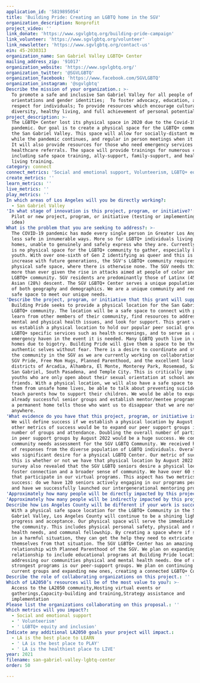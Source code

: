 ```yaml
---
application_id: '5819895054'
title: 'Building Pride: Creating an LGBTQ home in the SGV'
organization_description: Nonprofit
project_video: ''
link_donate: 'https://www.sgvlgbtq.org/building-pride-campaign'
link_volunteer: 'https://www.sgvlgbtq.org/volunteer'
link_newsletter: 'https://www.sgvlgbtq.org/contact-us'
ein: 45-2030313
organization_name: San Gabriel Valley LGBTQ+ Center
mailing_address_zip: '91017'
organization_website: 'https://www.sgvlgbtq.org/'
organization_twitter: '@SGVLGBTQ'
organization_facebook: 'https://www.facebook.com/SGVLGBTQ'
organization_instagram: '@sgvlgbtq'
Describe the mission of your organization.: >-
  To promote a safe and inclusive San Gabriel Valley for all people of all
  orientations and gender identities; ​ To foster advocacy, education, and
  respect for individuals; To provide resources which encourage cultural
  diversity, healthy living, and full achievement of personal potential
project_description: >-
  The LGBTQ+ Center lost its physical space in 2020 due to the Covid-19
  pandemic. Our goal is to create a physical space for the LGBTQ+ community in
  the San Gabriel Valley. This space will allow for socially-distant meetings
  while the pandemic continues, and regular in person meetings when it is over.
  It will also provide resources for those who need emergency services and/or
  healthcare referrals. The space will provide trainings for numerous causes,
  including safe space training, ally-support, family-support, and healthy
  living training.
category: connect
connect_metrics: 'Social and emotional support, Volunteerism, LGBTQ+ equity and inclusion'
create_metrics: ''
learn_metrics: ''
live_metrics: ''
play_metrics: ''
In which areas of Los Angeles will you be directly working?:
  - San Gabriel Valley
'In what stage of innovation is this project, program, or initiative?': >-
  Pilot or new project, program, or initiative (testing or implementing a new
  idea)
What is the problem that you are seeking to address?: >-
  The COVID-19 pandemic has made every single person in Greater Los Angeles feel
  less safe in innumerable ways. More so for LGBTQ+ individuals living in unsafe
  homes, unable to genuinely and safely express who they are. Currently, there
  is no physical space for the LGBTQ+ community to gather, especially LGBTQ+
  youth. With over one-sixth of Gen Z identifying as queer and this is likely to
  increase with future generations, the SGV's LGBTQ+ community requires a
  physical safe space, where there is otherwise none. The SGV needs this now
  more than ever given the rise in attacks aimed at people of color and the
  LGBTQ+ community. SGV residents are predominantly those of Latinx (45%) and
  Asian (28%) descent. The SGV LGBTQ+ Center serves a unique population in terms
  of both geography and demographics. We are a unique community and require a
  safe space to meet our unique needs.
'Describe the project, program, or initiative that this grant will support to address the problem identified.': >-
  Building Pride seeks to provide a physical location for the San Gabriel Valley
  LGBTQ+ community. The location will be a safe space to connect with peers,
  learn from other members of their community, find resources to address both
  mental and physical health issues, and look for support. This grant will help
  us establish a physical location to hold our popular peer social groups, host
  LGBTQ+ specific services such as health screenings, and to serve as an
  emergency haven in the event it is needed. Many LGBTQ youth live in unsafe
  homes due to bigotry. Building Pride will give them a space to be their
  authentic selves without fear. There is a desire to coordinate and strengthen
  the community in the SGV as we are currently working on collaborations with
  SGV Pride, Free Mom Hugs, Planned Parenthood, and the excellent local school
  districts of Arcadia, Alhambra, El Monte, Monterey Park, Rosemead, San Marino,
  San Gabriel, South Pasadena, and Temple City. This is critically important for
  youths who are only open about their sexual orientation at school and to their
  friends. With a physical location, we will also have a safe space to protect
  them from unsafe home lives, be able to talk about preventing suicide, and
  teach parents how to support their children. We would be able to expand on our
  already successful senior groups and establish mentor/mentee programs. Lastly,
  a permanent home tells those who want us to disappear that we are not going
  anywhere.
'What evidence do you have that this project, program, or initiative is or will be successful, and how will you define and measure success?': >-
  We will define success if we establish a physical location by August 2022. Our
  other metrics of success would be to expand our peer support groups in both
  number of groups and attendance. Doubling the overall number of participants
  in peer support groups by August 2022 would be a huge success. We conducted a
  community needs assessment for the SGV LGBTQ Community. We received hundreds
  of responses from the diverse population of LGBTQ individuals. Overall, there
  was significant desire for a physical LGBTQ Center. Our metric of success for
  this is whether or not we have that physical location by August 2022. The
  survey also revealed that the SGV LGBTQ seniors desire a physical location to
  foster connection and a broader sense of community. We have over 60 seniors
  that participate in our virtual programs. This aspect has two metrics for
  success: do we have 120 seniors actively engaging in our programs per month
  and have we successfully launched our intergenerational mentoring program.
'Approximately how many people will be directly impacted by this project, program, or initiative?': '10000'
'Approximately how many people will be indirectly impacted by this project, program, or initiative?': '100000'
Describe how Los Angeles County will be different if your work is successful.: >-
  With a physical safe space location for the LGBTQ+ Community in the San
  Gabriel Valley, Los Angeles County will continue to be a shining light of
  progress and acceptance. Our physical space will serve the immediate needs of
  the community. This includes physical personal safety, physical and mental
  health needs, and communal fellowship. By creating a space where if someone is
  in a harmful situation, they can get the help they need to extricate
  themselves from that situation. The SGV LGBTQ+ Center has an amazing working
  relationship with Planned Parenthood of the SGV. We plan on expanding this
  relationship to include educational programs at Building Pride location,
  addressing our communities physical and mental health needs. One of our
  strongest programs is our peer-support groups. We plan on continuing our
  current groups and expanding new ones, creating a connected LGBTQ+ Community.
Describe the role of collaborating organizations on this project.: ''
Which of LA2050’s resources will be of the most value to you?: >-
  Access to the LA2050 community,Hosting virtual events or
  gatherings,Capacity-building and training,Strategy assistance and
  implementation
Please list the organizations collaborating on this proposal.: ''
Which metrics will you impact?:
  - Social and emotional support
  - ' Volunteerism'
  - ' LGBTQ+ equity and inclusion'
Indicate any additional LA2050 goals your project will impact.:
  - LA is the best place to LEARN
  - ' LA is the best place to PLAY'
  - ' LA is the healthiest place to LIVE'
year: 2021
filename: san-gabriel-valley-lgbtq-center
order: 50

---
```

